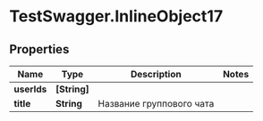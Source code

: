 # TestSwagger.InlineObject17

## Properties

Name | Type | Description | Notes
------------ | ------------- | ------------- | -------------
**userIds** | **[String]** |  | 
**title** | **String** | Название группового чата | 


